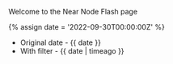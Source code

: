 ---
---

Welcome to the Near Node Flash page

{% assign date = '2022-09-30T00:00:00Z' %}

- Original date - {{ date }}
- With filter - {{ date | timeago }}